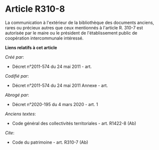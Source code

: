 # Article R310-8

La communication à l'extérieur de la bibliothèque des documents anciens, rares ou précieux autres que ceux mentionnés à
l'article R. 310-7 est autorisée par le maire ou le président de l'établissement public de coopération intercommunale
intéressé.

**Liens relatifs à cet article**

_Créé par_:

  - Décret n°2011-574 du 24 mai 2011  - art.

_Codifié par_:

  - Décret n°2011-574 du 24 mai 2011 Annexe - art.

_Abrogé par_:

  - Décret n°2020-195 du 4 mars 2020 - art. 1

_Anciens textes_:

  - Code général des collectivités territoriales - art. R1422-8 (Ab)

_Cite_:

  - Code du patrimoine - art. R310-7 (Ab)
